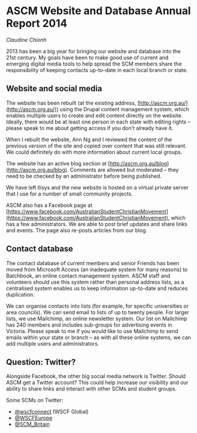 # ASCM Website and Database Annual Report 2014

_Claudine Chionh_

2013 has been a big year for bringing our website and database into the 21st century. My goals have been to make good use of current and emerging digital media tools to help spread the SCM members share the responsibility of keeping contacts up-to-date in each local branch or state.

## Website and social media

The website has been rebuilt (at the existing address, [http://ascm.org.au/](http://ascm.org.au/)) using the Drupal content management system, which enables multiple users to create and edit content directly on the website. Ideally, there would be at least one person in each state with editing rights – please speak to me about getting access if you don't already have it.

When I rebuilt the website, Ann Ng and I reviewed the content of the previous version of the site and copied over content that was still relevant. We could definitely do with more information about current local groups.

The website has an active blog section at [http://ascm.org.au/blog](http://ascm.org.au/blog). Comments are allowed but moderated – they need to be checked by an administrator before being published.

We have left Ilisys and the new website is hosted on a virtual private server that I use for a number of small community projects.

ASCM also has a Facebook page at [https://www.facebook.com/AustralianStudentChristianMovement](https://www.facebook.com/AustralianStudentChristianMovement), which has a few administrators. We are able to post brief updates and share links and events. The page also re-posts articles from our blog.

## Contact database

The contact database of current members and senior Friends has been moved from Microsoft Access (an inadequate system for many reasons) to Batchbook, an online contact management system. ASCM staff and volunteers should use this system rather than personal address lists, as a centralised system enables us to keep information up-to-date and reduces duplication.

We can organise contacts into lists (for example, for specific universities or area councils). We can send email to lists of up to twenty people. For larger lists, we use Mailchimp, an online newsletter system. Our list on Mailchimp has 240 members and includes sub-groups for advertising events in Victoria. Please speak to me if you would like to use Mailchimp to send emails within your state or branch – as with all these online systems, we can add multiple users and administrators.

## Question: Twitter?

Alongside Facebook, the other big social media network is Twitter. Should ASCM get a Twitter account? This could help increase our visibility and our ability to share links and interact with other SCMs and student groups.

Some SCMs on Twitter:

  - [@wscfconnect](https://twitter.com/wscfconnect) (WSCF Global)
  - [@WSCFEurope](https://twitter.com/WSCFEurope)
  - [@SCM_Britain](https://twitter.com/SCM_Britain)
